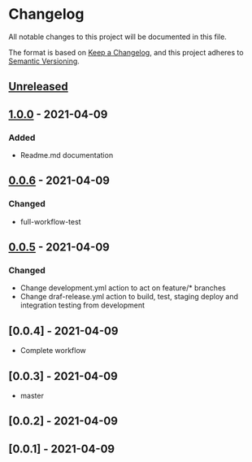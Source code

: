 # Changelog

All notable changes to this project will be documented in this file.

The format is based on [Keep a Changelog](https://keepachangelog.com/en/1.0.0/),
and this project adheres to [Semantic Versioning](https://semver.org/spec/v2.0.0.html).

## [Unreleased]

## [1.0.0] - 2021-04-09

### Added

-   Readme.md documentation

## [0.0.6] - 2021-04-09

### Changed

-   full-workflow-test

## [0.0.5] - 2021-04-09

### Changed

-   Change development.yml action to act on feature/\* branches
-   Change draf-release.yml action to build, test, staging deploy and integration testing from development

## [0.0.4] - 2021-04-09

-   Complete workflow

## [0.0.3] - 2021-04-09

-   master

## [0.0.2] - 2021-04-09

## [0.0.1] - 2021-04-09

[Unreleased]: https://github.com/marcialrivas/git-flow-workflow/compare/1.0.0...HEAD

[1.0.0]: https://github.com/marcialrivas/git-flow-workflow/compare/0.0.6...1.0.0

[0.0.6]: https://github.com/marcialrivas/git-flow-workflow/compare/0.0.5...0.0.6

[0.0.5]: https://github.com/marcialrivas/git-flow-workflow/compare/0.0.4...0.0.5

